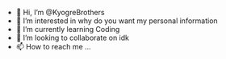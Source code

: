 - 👋 Hi, I’m @KyogreBrothers
- 👀 I’m interested in why do you want my personal information
- 🌱 I’m currently learning Coding
- 💞️ I’m looking to collaborate on idk
- 📫 How to reach me ...

<!---
KyogreBrothers/KyogreBrothers is a ✨ special ✨ repository because its `README.md` (this file) appears on your GitHub profile.
You can click the Preview link to take a look at your changes.
--->
